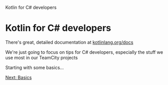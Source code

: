 Kotlin for C# developers
# Kotlin for C# developers

There's great, detailed documentation at [kotlinlang.org/docs](https://kotlinlang.org/docs/)

We're just going to focus on tips for C# developers, especially the stuff we use most in our TeamCity projects

Starting with some basics...

[Next: Basics](00.1.%20Basics.md)
